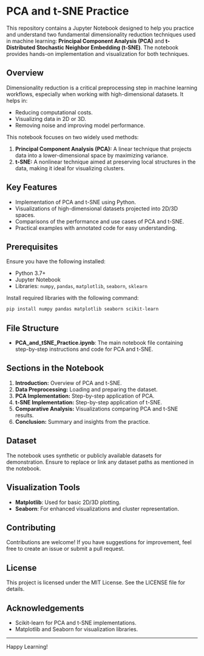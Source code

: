 # PCA and t-SNE Practice

This repository contains a Jupyter Notebook designed to help you practice and understand two fundamental dimensionality reduction techniques used in machine learning: **Principal Component Analysis (PCA)** and **t-Distributed Stochastic Neighbor Embedding (t-SNE)**. The notebook provides hands-on implementation and visualization for both techniques.

## Overview

Dimensionality reduction is a critical preprocessing step in machine learning workflows, especially when working with high-dimensional datasets. It helps in:

- Reducing computational costs.
- Visualizing data in 2D or 3D.
- Removing noise and improving model performance.

This notebook focuses on two widely used methods:

1. **Principal Component Analysis (PCA):** A linear technique that projects data into a lower-dimensional space by maximizing variance.
2. **t-SNE:** A nonlinear technique aimed at preserving local structures in the data, making it ideal for visualizing clusters.

## Key Features

- Implementation of PCA and t-SNE using Python.
- Visualizations of high-dimensional datasets projected into 2D/3D spaces.
- Comparisons of the performance and use cases of PCA and t-SNE.
- Practical examples with annotated code for easy understanding.

## Prerequisites

Ensure you have the following installed:

- Python 3.7+
- Jupyter Notebook
- Libraries: `numpy`, `pandas`, `matplotlib`, `seaborn`, `sklearn`

Install required libraries with the following command:

```bash
pip install numpy pandas matplotlib seaborn scikit-learn
```

## File Structure

- **PCA_and_tSNE_Practice.ipynb**: The main notebook file containing step-by-step instructions and code for PCA and t-SNE.

## Sections in the Notebook

1. **Introduction:** Overview of PCA and t-SNE.
2. **Data Preprocessing:** Loading and preparing the dataset.
3. **PCA Implementation:** Step-by-step application of PCA.
4. **t-SNE Implementation:** Step-by-step application of t-SNE.
5. **Comparative Analysis:** Visualizations comparing PCA and t-SNE results.
6. **Conclusion:** Summary and insights from the practice.

## Dataset

The notebook uses synthetic or publicly available datasets for demonstration. Ensure to replace or link any dataset paths as mentioned in the notebook.

## Visualization Tools

- **Matplotlib**: Used for basic 2D/3D plotting.
- **Seaborn**: For enhanced visualizations and cluster representation.

## Contributing

Contributions are welcome! If you have suggestions for improvement, feel free to create an issue or submit a pull request.

## License

This project is licensed under the MIT License. See the LICENSE file for details.

## Acknowledgements

- Scikit-learn for PCA and t-SNE implementations.
- Matplotlib and Seaborn for visualization libraries.

---

Happy Learning!

